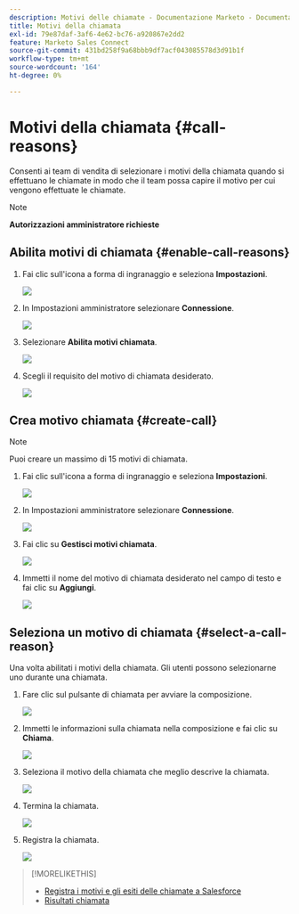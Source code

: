```yaml
---
description: Motivi delle chiamate - Documentazione Marketo - Documentazione del prodotto
title: Motivi della chiamata
exl-id: 79e87daf-3af6-4e62-bc76-a920867e2dd2
feature: Marketo Sales Connect
source-git-commit: 431bd258f9a68bbb9df7acf043085578d3d91b1f
workflow-type: tm+mt
source-wordcount: '164'
ht-degree: 0%

---
```


# Motivi della chiamata {#call-reasons}

Consenti ai team di vendita di selezionare i motivi della chiamata quando si effettuano le chiamate in modo che il team possa capire il motivo per cui vengono effettuate le chiamate.

>[!NOTE]
>
>**Autorizzazioni amministratore richieste**

## Abilita motivi di chiamata {#enable-call-reasons}

1. Fai clic sull&#39;icona a forma di ingranaggio e seleziona **Impostazioni**.

   ![](assets/call-reasons-1.png)

1. In Impostazioni amministratore selezionare **Connessione**.

   ![](assets/call-reasons-2.png)

1. Selezionare **Abilita motivi chiamata**.

   ![](assets/call-reasons-3.png)

1. Scegli il requisito del motivo di chiamata desiderato.

   ![](assets/call-reasons-4.png)

## Crea motivo chiamata {#create-call}

>[!NOTE]
>
>Puoi creare un massimo di 15 motivi di chiamata.

1. Fai clic sull&#39;icona a forma di ingranaggio e seleziona **Impostazioni**.

   ![](assets/call-reasons-5.png)

1. In Impostazioni amministratore selezionare **Connessione**.

   ![](assets/call-reasons-6.png)

1. Fai clic su **Gestisci motivi chiamata**.

   ![](assets/call-reasons-7.png)

1. Immetti il nome del motivo di chiamata desiderato nel campo di testo e fai clic su **Aggiungi**.

   ![](assets/call-reasons-8.png)

## Seleziona un motivo di chiamata {#select-a-call-reason}

Una volta abilitati i motivi della chiamata. Gli utenti possono selezionarne uno durante una chiamata.

1. Fare clic sul pulsante di chiamata per avviare la composizione.

   ![](assets/call-reasons-9.png)

1. Immetti le informazioni sulla chiamata nella composizione e fai clic su **Chiama**.

   ![](assets/call-reasons-10.png)

1. Seleziona il motivo della chiamata che meglio descrive la chiamata.

   ![](assets/call-reasons-11.png)

1. Termina la chiamata.

   ![](assets/call-reasons-12.png)

1. Registra la chiamata.

   ![](assets/call-reasons-13.png)

>[!MORELIKETHIS]
>
>* [Registra i motivi e gli esiti delle chiamate a Salesforce](/help/marketo/product-docs/marketo-sales-connect/phone/log-call-reasons-and-call-outcomes-to-salesforce.md)
>* [Risultati chiamata](/help/marketo/product-docs/marketo-sales-connect/phone/call-outcomes.md)
